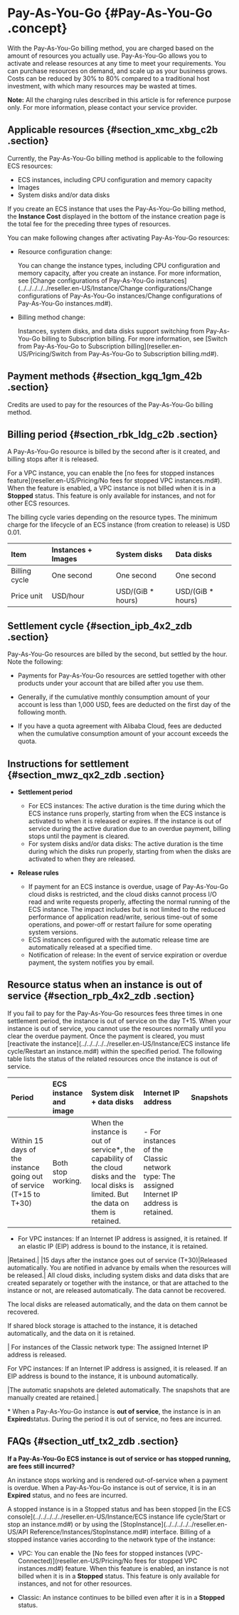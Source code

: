 # Pay-As-You-Go {#Pay-As-You-Go .concept}

With the Pay-As-You-Go billing method, you are charged based on the amount of resources you actually use. Pay-As-You-Go allows you to activate and release resources at any time to meet your requirements. You can purchase resources on demand, and scale up as your business grows. Costs can be reduced by 30% to 80% compared to a traditional host investment, with which many resources may be wasted at times.

**Note:** All the charging rules described in this article is for reference purpose only. For more information, please contact your service provider.

## Applicable resources {#section_xmc_xbg_c2b .section}

Currently, the Pay-As-You-Go billing method is applicable to the following ECS resources:

-   ECS instances, including CPU configuration and memory capacity
-   Images
-   System disks and/or data disks

If you create an ECS instance that uses the Pay-As-You-Go billing method, the **Instance Cost** displayed in the bottom of the instance creation page is the total fee for the preceding three types of resources.

You can make following changes after activating Pay-As-You-Go resources:

-   Resource configuration change:

    You can change the instance types, including CPU configuration and memory capacity, after you create an instance. For more information, see [Change configurations of Pay-As-You-Go instances](../../../../../reseller.en-US/Instance/Change configurations/Change configurations of Pay-As-You-Go instances/Change configurations of Pay-As-You-Go instances.md#).

-   Billing method change:

    Instances, system disks, and data disks support switching from Pay-As-You-Go billing to Subscription billing. For more information, see [Switch from Pay-As-You-Go to Subscription billing](reseller.en-US/Pricing/Switch from Pay-As-You-Go to Subscription billing.md#).


## Payment methods {#section_kgq_1gm_42b .section}

Credits are used to pay for the resources of the Pay-As-You-Go billing method.

## Billing period {#section_rbk_ldg_c2b .section}

A Pay-As-You-Go resource is billed by the second after is it created, and billing stops after it is released.

For a VPC instance, you can enable the [no fees for stopped instances feature](reseller.en-US/Pricing/No fees for stopped VPC instances.md#). When the feature is enabled, a VPC instance is not billed when it is in a **Stopped** status. This feature is only available for instances, and not for other ECS resources.

The billing cycle varies depending on the resource types. The minimum charge for the lifecycle of an ECS instance \(from creation to release\) is USD 0.01.

|Item|Instances + Images|System disks|Data disks|
|:---|:-----------------|:-----------|:---------|
|Billing cycle|One second|One second|One second|
|Price unit|USD/hour|USD/\(GiB \* hours\)|USD/\(GiB \* hours\)|

## Settlement cycle {#section_ipb_4x2_zdb .section}

Pay-As-You-Go resources are billed by the second, but settled by the hour. Note the following:

-   Payments for Pay-As-You-Go resources are settled together with other products under your account that are billed after you use them.

-   Generally, if the cumulative monthly consumption amount of your account is less than 1,000 USD, fees are deducted on the first day of the following month.

-   If you have a quota agreement with Alibaba Cloud, fees are deducted when the cumulative consumption amount of your account exceeds the quota.


## Instructions for settlement {#section_mwz_qx2_zdb .section}

-   **Settlement period**

    -   For ECS instances: The active duration is the time during which the ECS instance runs properly, starting from when the ECS instance is activated to when it is released or expires. If the instance is out of service during the active duration due to an overdue payment, billing stops until the payment is cleared.
    -   For system disks and/or data disks: The active duration is the time during which the disks run properly, starting from when the disks are activated to when they are released.
-   **Release rules**

    -   If payment for an ECS instance is overdue, usage of Pay-As-You-Go cloud disks is restricted, and the cloud disks cannot process I/O read and write requests properly, affecting the normal running of the ECS instance. The impact includes but is not limited to the reduced performance of application read/write, serious time-out of some operations, and power-off or restart failure for some operating system versions.
    -   ECS instances configured with the automatic release time are automatically released at a specified time.
    -   Notification of release: In the event of service expiration or overdue payment, the system notifies you by email.

## Resource status when an instance is out of service {#section_rpb_4x2_zdb .section}

If you fail to pay for the Pay-As-You-Go resources fees three times in one settlement period, the instance is out of service on the day T+15. When your instance is out of service, you cannot use the resources normally until you clear the overdue payment. Once the payment is cleared, you must [reactivate the instance](../../../../../reseller.en-US/Instance/ECS instance life cycle/Restart an instance.md#) within the specified period. The following table lists the status of the related resources once the instance is out of service.

|Period|ECS instance and image|System disk + data disks|Internet IP address|Snapshots|
|:-----|:---------------------|:-----------------------|:------------------|:--------|
|Within 15 days of the instance going out of service \(T+15 to T+30\)|Both stop working.|When the instance is out of service\*, the capability of the cloud disks and the local disks is limited. But the data on them is retained.| -   For instances of the Classic network type: The assigned Internet IP address is retained.
-   For VPC instances: If an Internet IP address is assigned, it is retained. If an elastic IP \(EIP\) address is bound to the instance, it is retained.

 |Retained.|
|15 days after the instance goes out of service \(T+30\)|Released automatically. You are notified in advance by emails when the resources will be released.| All cloud disks, including system disks and data disks that are created separately or together with the instance, or that are attached to the instance or not, are released automatically. The data cannot be recovered.

 The local disks are released automatically, and the data on them cannot be recovered.

 If shared block storage is attached to the instance, it is detached automatically, and the data on it is retained.

 | For instances of the Classic network type: The assigned Internet IP address is released.

 For VPC instances: If an Internet IP address is assigned, it is released. If an EIP address is bound to the instance, it is unbound automatically.

 |The automatic snapshots are deleted automatically. The snapshots that are manually created are retained.|

\* When a Pay-As-You-Go instance is **out of service**, the instance is in an **Expired**status. During the period it is out of service, no fees are incurred.

## FAQs {#section_utf_tx2_zdb .section}

**If a Pay-As-You-Go ECS instance is out of service or has stopped running, are fees still incurred?**

An instance stops working and is rendered out-of-service when a payment is overdue. When a Pay-As-You-Go instance is out of service, it is in an **Expired** status, and no fees are incurred.

A stopped instance is in a Stopped status and has been stopped [in the ECS console](../../../../../reseller.en-US/Instance/ECS instance life cycle/Start or stop an instance.md#) or by using the [StopInstance](../../../../../reseller.en-US/API Reference/Instances/StopInstance.md#) interface. Billing of a stopped instance varies according to the network type of the instance:

-   VPC: You can enable the [No fees for stopped instances \(VPC-Connected\)](reseller.en-US/Pricing/No fees for stopped VPC instances.md#) feature. When this feature is enabled, an instance is not billed when it is in a **Stopped** status. This feature is only available for instances, and not for other resources.

-   Classic: An instance continues to be billed even after it is in a **Stopped** status.


